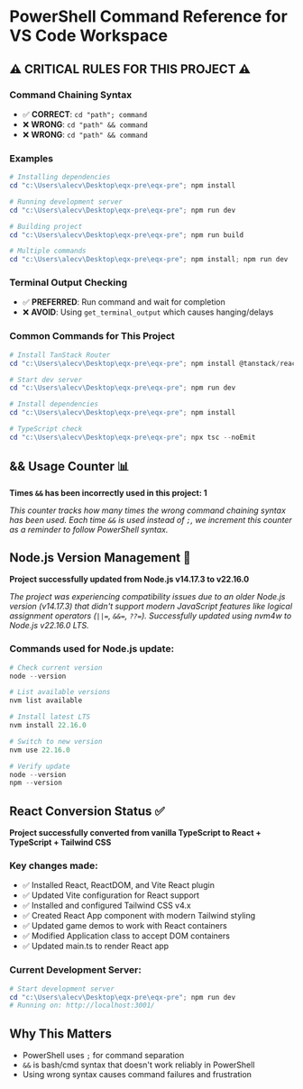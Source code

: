 # PowerShell Command Reference for VS Code Workspace

## ⚠️ CRITICAL RULES FOR THIS PROJECT ⚠️

### Command Chaining Syntax
- ✅ **CORRECT**: `cd "path"; command`
- ❌ **WRONG**: `cd "path" && command`
- ❌ **WRONG**: `cd "path" && command`

### Examples
```powershell
# Installing dependencies
cd "c:\Users\alecv\Desktop\eqx-pre\eqx-pre"; npm install

# Running development server
cd "c:\Users\alecv\Desktop\eqx-pre\eqx-pre"; npm run dev

# Building project
cd "c:\Users\alecv\Desktop\eqx-pre\eqx-pre"; npm run build

# Multiple commands
cd "c:\Users\alecv\Desktop\eqx-pre\eqx-pre"; npm install; npm run dev
```

### Terminal Output Checking
- ✅ **PREFERRED**: Run command and wait for completion
- ❌ **AVOID**: Using `get_terminal_output` which causes hanging/delays

### Common Commands for This Project
```powershell
# Install TanStack Router
cd "c:\Users\alecv\Desktop\eqx-pre\eqx-pre"; npm install @tanstack/react-router

# Start dev server
cd "c:\Users\alecv\Desktop\eqx-pre\eqx-pre"; npm run dev

# Install dependencies
cd "c:\Users\alecv\Desktop\eqx-pre\eqx-pre"; npm install

# TypeScript check
cd "c:\Users\alecv\Desktop\eqx-pre\eqx-pre"; npx tsc --noEmit
```

## && Usage Counter 📊
**Times `&&` has been incorrectly used in this project: 1**

*This counter tracks how many times the wrong command chaining syntax has been used. Each time `&&` is used instead of `;`, we increment this counter as a reminder to follow PowerShell syntax.*

## Node.js Version Management 🔧
**Project successfully updated from Node.js v14.17.3 to v22.16.0**

*The project was experiencing compatibility issues due to an older Node.js version (v14.17.3) that didn't support modern JavaScript features like logical assignment operators (`||=`, `&&=`, `??=`). Successfully updated using nvm4w to Node.js v22.16.0 LTS.*

### Commands used for Node.js update:
```powershell
# Check current version
node --version

# List available versions
nvm list available

# Install latest LTS
nvm install 22.16.0

# Switch to new version
nvm use 22.16.0

# Verify update
node --version
npm --version
```

## React Conversion Status ✅
**Project successfully converted from vanilla TypeScript to React + TypeScript + Tailwind CSS**

### Key changes made:
- ✅ Installed React, ReactDOM, and Vite React plugin
- ✅ Updated Vite configuration for React support
- ✅ Installed and configured Tailwind CSS v4.x
- ✅ Created React App component with modern Tailwind styling
- ✅ Updated game demos to work with React containers
- ✅ Modified Application class to accept DOM containers
- ✅ Updated main.ts to render React app

### Current Development Server:
```powershell
# Start development server
cd "c:\Users\alecv\Desktop\eqx-pre\eqx-pre"; npm run dev
# Running on: http://localhost:3001/
```

## Why This Matters
- PowerShell uses `;` for command separation
- `&&` is bash/cmd syntax that doesn't work reliably in PowerShell
- Using wrong syntax causes command failures and frustration
